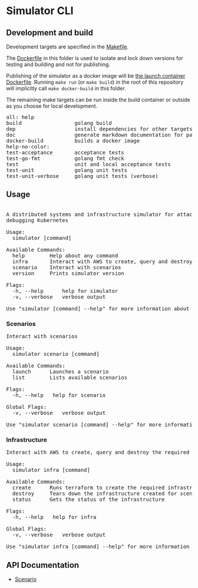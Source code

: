 <!--
This file is evaled by a quickly cobbled together bash script to replace the variables.
- Backticks are imterpreted by bash so use <code> for inline code and <pre> for code blocks.
- If you need to include bsah code snippets you will need to change how the templating works.
-->
# Simulator CLI

## Development and build

Development targets are specified in the [Makefile](./Makefile).

The [Dockerfile](./Dockerfile) in this folder is used to isolate and lock down versions for testing and building and not
for publishing.

Publishing of the simulator as a docker image will be [the launch container Dockerfile](../Dockerfile).
Running  <code>make run</code> (or <code>make build</code>) in the root of this repository will implicitly call
<code>make docker-build</code> in this folder.

The remaining make targets can be run inside the build container or outside as you choose for local development.

<pre>
all: help            
build                 golang build
dep                   install dependencies for other targets
doc                   generate markdown documentation for packages
docker-build          builds a docker image
help-no-color:       
test-acceptance       acceptance tests
test-go-fmt           golang fmt check
test                  unit and local acceptance tests
test-unit             golang unit tests
test-unit-verbose     golang unit tests (verbose)
</pre>

## Usage

<pre>

A distributed systems and infrastructure simulator for attacking and
debugging Kubernetes

Usage:
  simulator [command]

Available Commands:
  help        Help about any command
  infra       Interact with AWS to create, query and destroy the required infrastructure for scenarios
  scenario    Interact with scenarios
  version     Prints simulator version

Flags:
  -h, --help      help for simulator
  -v, --verbose   verbose output

Use "simulator [command] --help" for more information about a command.
</pre>

### Scenarios

<pre>
Interact with scenarios

Usage:
  simulator scenario [command]

Available Commands:
  launch      Launches a scenario
  list        Lists available scenarios

Flags:
  -h, --help   help for scenario

Global Flags:
  -v, --verbose   verbose output

Use "simulator scenario [command] --help" for more information about a command.
</pre>

### Infrastructure

<pre>
Interact with AWS to create, query and destroy the required infrastructure for scenarios

Usage:
  simulator infra [command]

Available Commands:
  create      Runs terraform to create the required infrastructure for scenarios
  destroy     Tears down the infrastructure created for scenarios
  status      Gets the status of the infrastructure

Flags:
  -h, --help   help for infra

Global Flags:
  -v, --verbose   verbose output

Use "simulator infra [command] --help" for more information about a command.
</pre>

## API Documentation

* [Scenario](./docs/scenario.md)
